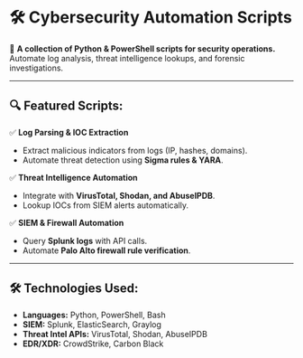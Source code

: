 
# 🛠 Cybersecurity Automation Scripts  

🚀 **A collection of Python & PowerShell scripts for security operations.**  
Automate log analysis, threat intelligence lookups, and forensic investigations.  

---

## 🔍 Featured Scripts:
✅ **Log Parsing & IOC Extraction**  
- Extract malicious indicators from logs (IP, hashes, domains).  
- Automate threat detection using **Sigma rules & YARA**.

✅ **Threat Intelligence Automation**  
- Integrate with **VirusTotal, Shodan, and AbuseIPDB**.  
- Lookup IOCs from SIEM alerts automatically.

✅ **SIEM & Firewall Automation**  
- Query **Splunk logs** with API calls.  
- Automate **Palo Alto firewall rule verification**.
  
---

## 🛠 Technologies Used:
- **Languages:** Python, PowerShell, Bash  
- **SIEM:** Splunk, ElasticSearch, Graylog  
- **Threat Intel APIs:** VirusTotal, Shodan, AbuseIPDB  
- **EDR/XDR:** CrowdStrike, Carbon Black  
